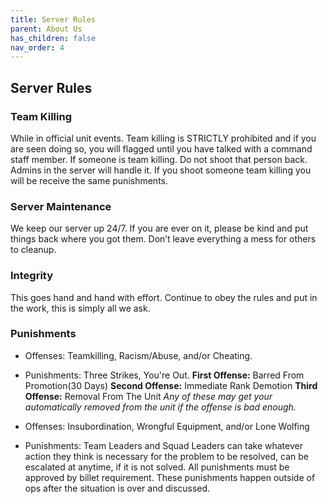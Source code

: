 ```yaml
---
title: Server Rules
parent: About Us
has_children: false
nav_order: 4
---
```

## Server Rules
### Team Killing
While in official unit events. Team killing is STRICTLY prohibited and if you are seen doing so, you will flagged until you have talked with a command staff member. If someone is team killing. Do not shoot that person back. Admins in the server will handle it. If you shoot someone team killing you will be receive the same punishments.

### Server Maintenance
We keep our server up 24/7. If you are ever on it, please be kind and put things back where you got them. Don’t leave everything a mess for others to cleanup.

### Integrity
This goes hand and hand with effort. Continue to obey the rules and put in the work, this is simply all we ask.

### Punishments
- Offenses: Teamkilling, Racism/Abuse, and/or Cheating.
- Punishments: Three Strikes, You're Out. **First Offense:** Barred From Promotion(30 Days) **Second Offense:** Immediate Rank Demotion **Third Offense:** Removal From The Unit
_Any of these may get your automatically removed from the unit if the offense is bad enough._

- Offenses: Insubordination, Wrongful Equipment, and/or Lone Wolfing
- Punishments: Team Leaders and Squad Leaders can take whatever action they think is necessary for the problem to be resolved, can be escalated at anytime, if it is not solved. All punishments must be approved by billet requirement. These punishments happen outside of ops after the situation is over and discussed.
